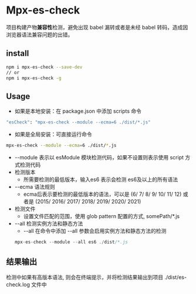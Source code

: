 # Mpx-es-check

项目构建产物**兼容性**检测，避免出现 babel 漏转或者是未经 babel 转码，造成因浏览器语法兼容问题的出错。

## install
```bash
npm i mpx-es-check --save-dev
// or
npm i mpx-es-check -g
```

## Usage

* 如果是本地安装：在 package.json 中添加 scripts 命令
```bash
"esCheck": "mpx-es-check --module --ecma=6 ./dist/*.js"
```
* 如果是全局安装：可直接运行命令
```bash
mpx-es-check --module --ecma=6 ./dist/*.js
```

* --module 表示以 esModule 模块检测代码，如果不设置则表示使用 script 方式检测代码
* 检测版本
   - 所需要检测的最低版本，输入es6 表示会检测 es6及以上的所有语法
* --ecma 语法规则
   - ecma后表示要检测的最低版本的语法，可以是 (6/ 7/ 8/ 9/ 10/ 11/ 12) 或者是 (2015/ 2016/ 2017/ 2018/ 2019/ 2020/ 2021)
* 检测文件
   - 设置文件匹配的范围，使用 glob pattern 配置的方式,   somePath/*.js
* --all 检测实例方法和静态方法
   - --all 在命令中添加 --all 参数会启用实例方法和静态方法的检测
   ```js
   mpx-es-check --module --all es6 ./dist/*.js
   ```

## 结果输出

检测中如果有高版本语法, 则会在终端提示，并将检测结果输出到项目 ./dist/es-check.log 文件中
